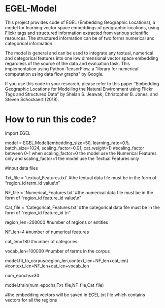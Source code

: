 # EGEL-Model

This project provides code of EGEL (Embedding Geographic Locations), a model for learning vector space embeddings of geographic locations, using Flickr tags and structured information extracted from various scientific resources. The structured information can be of two forms numerical and categorical information. 

The model is general and can be used to integrate any textual, numerical and categorical features into one low dimensional vector space embedding regardless of the source of the data and evaluation task. This implementation using Python-TensorFlow, a "library for numerical computation using data flow graphs" by Google. 

If you use this code in your research, please refer to this paper “Embedding Geographic Locations for Modelling the Natural Environment using Flickr Tags and Structured Data” by Shelan S. Jeawak, Christopher B. Jones, and Steven Schockaert (2018). 

# How to run this code?

import EGEL

model = EGEL.Model(embedding_size=50, learning_rate=0.5, batch_size=1024, scaling_factor=0.01, cat_weight=1)
#scaling_factor between 0-1 when scaling_factor=0 the model use the Numerical Features only and scaling_factor=1 the model use the Textual Features only

#input data files

Txt_file = 'textual_Features.txt' 
#the textual data file must be in the form of “region_id  term_id  value\n”

NF_file = 'Numerical_Features.txt'
#the numerical data file must be in the form of “region_id  feature_id  value\n”

Cat_file = 'Categorical_Features.txt'
#the categorical data file must be in the form of “region_id  feature_id \n”
    
region_len=200000 #number of regions or entities

NF_len=4 #number of numerical features

cat_len=180 #number of categories

vocab_len=100000 #number of terms in the corpus

model.fit_to_corpus(region_len,context_len+NF_len+cat_len) #context_len=NF_len+cat_len+vocab_len

num_epochs=30

model.train(num_epochs,Txt_file,NF_file,Cat_file)

#the embedding vectors will be saved in EGEL.txt file which contains vectors for all the regions
